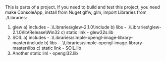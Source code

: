 This is parts of a project.
If you need to build and test this project, you need make ConsoleApp, install
from Nuget glfw, glm, import Libraries from ./Libraries:
1. glew
	a) includes - .\Libraries\glew-2.1.0\include
	b) libs - .\Libraries\glew-2.1.0\lib\Release\Win32
	c) static link - glew32s.lib
2. SOIL
	a) includes - .\Libraries\simple-opengl-image-library-master\include
	b) libs - .\Libraries\simple-opengl-image-library-master\libs
	c) static link - SOIL.lib
3. Another static linl - opengl32.lib